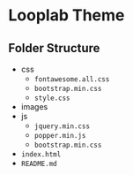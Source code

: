 # Looplab Theme

## Folder Structure
- css
   - `fontawesome.all.css`
   - `bootstrap.min.css`
   - `style.css`
- images
- js
   - `jquery.min.css`
   - `popper.min.js`
   - `bootstrap.min.css`
- `index.html`
- `README.md`